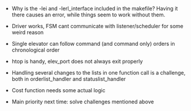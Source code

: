 - Why is the -lei and -lerl_interface included in the makefile? Having it there causes an error, while things seem to work without them.
- Driver works, FSM cant communicate with listener/scheduler for some weird reason

- Single elevator can follow command (and command only) orders in chronological order
- htop is handy, elev_port does not always exit properly
- Handling several changes to the lists in one function call is a challenge, both in orderlist_handler and statuslist_handler
- Cost function needs some actual logic
- Main priority next time: solve challenges mentioned above
